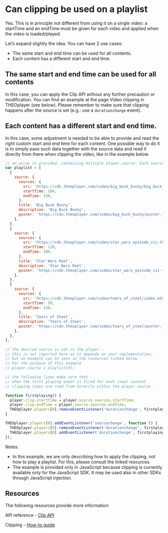 # Can clipping be used on a playlist

Yes. This is in principle not different from using it on a single video: a startTime and an endTime must be given for each video and applied when the video is loaded/played.

Let’s expand slightly the idea. You can have 2 use cases:

- The same start and end time can be used for all contents.
- Each content has a different start and end time.

## The same start and end time can be used for all contents

In this case, you can apply the Clip API without any further precaution or modification. You can find an example at the page Video clipping in THEOplayer (see below). Please remember to make sure that clipping happens after the source is set (e.g.: use a `durationchange` event).

## Each content has a different start and end time.

In this case, some adjustment is needed to be able to provide and read the right custom start and end time for each content. One possible way to do it is to simply pass such data together with the source data and read it directly from there when clipping the video, like in the example below.

```js
// an array is provided, containing multiple player.source. Each source contains startTime and endTime.
var playlist = [
  {
    source: {
      sources: {
        src: 'https://cdn.theoplayer.com/video/big_buck_bunny/big_buck_bunny_metadata.m3u8',
        startTime: 100,
        endTime: 150,
      },
      title: 'Big Buck Bunny',
      description: 'Big Buck Bunny',
      poster: 'https://cdn.theoplayer.com/video/big_buck_bunny/poster.jpg',
    },
  },
  {
    source: {
      sources: {
        src: 'https://cdn.theoplayer.com/video/star_wars_episode_vii-the_force_awakens_official_comic-con_2015_reel_(2015)/index.m3u8',
        startTime: 120,
        endTime: 180,
      },
      title: 'Star Wars Reel',
      description: 'Star Wars Reel',
      poster: 'https://cdn.theoplayer.com/video/star_wars_episode_vii-the_force_awakens_official_comic-con_2015_reel_(2015)/poster.jpg',
    },
  },
  {
    source: {
      sources: {
        src: 'https://cdn.theoplayer.com/video/tears_of_steel/index.m3u8',
        startTime: 50,
        endTime: 150,
      },
      title: 'Tears of Steel',
      description: 'Tears of Steel',
      poster: 'https://cdn.theoplayer.com/video/tears_of_steel/poster.jpg',
    },
  },
];

// the desired source is set in the player -
// this is not reported here as it depends on your implementation,
// but an example can be seen in the resources linked below.
// For the purpose of this example
// player.source = playlist[0];

// the following lines make sure that
// when the first playing event is fired for each (new) content
// clipping times are read from directly within the player.source

function firstplaying() {
  player.clip.startTime = player.source.sources.startTime;
  player.clip.endTime = player.source.sources.endTime;
  THEOplayer.players[0].removeEventListener('durationchange', firstplaying);
}

THEOplayer.players[0].addEventListener('sourcechange', function () {
  THEOplayer.players[0].removeEventListener('durationchange', firstplaying);
  THEOplayer.players[0].addEventListener('durationchange', firstplaying);
});
```

Notes:

- In this example, we are only describing how to apply the clipping, not how to play a playlist. For this, please consult the linked resources.
- The example is provided only in JavaScript because clipping is currently available only for the JavaScript SDK. It may be used also in other SDKs through JavaScript injection.

## Resources

The following resources provide more information:

API reference - [Clip API](pathname:///theoplayer/v9/api-reference/web/interfaces/Clip.html)

<!-- https://demo.theoplayer.com/playlist: Demo page - Playlist -->

Clipping - [How-to guide](../how-to-guides/07-miscellaneous/06-clipping.md)
